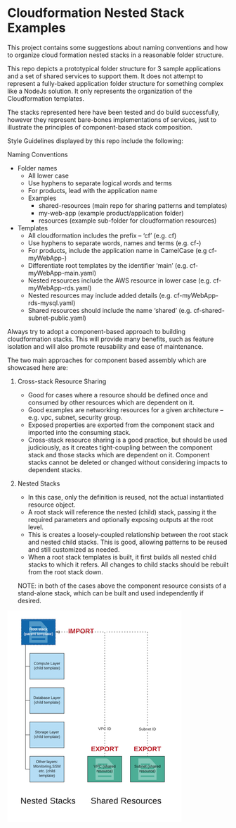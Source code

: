 # Cloudformation Nested Stack Examples

This project contains some suggestions about naming conventions and how to organize cloud formation nested stacks in a reasonable folder structure.   

This repo depicts a prototypical folder structure for 3 sample applications and a set of shared services to support them.   It does not attempt to represent a fully-baked application folder structure for something complex like a NodeJs solution.   It only represents the organization of the Cloudformation templates.

The stacks represented here have been tested and do build successfully, however they represent bare-bones implementations of services, just to illustrate the principles of component-based stack composition.

Style Guidelines displayed by this repo include the following: 

Naming Conventions
* Folder names
  *	All lower case
  * Use hyphens to separate logical words and terms 
  *	For products, lead with the application name
  *	Examples
    * shared-resources  (main repo for sharing patterns and templates)
    * my-web-app (example product/application folder)
    * resources (example sub-folder for cloudformation resources)
* Templates
  * All cloudformation includes the prefix – ‘cf’  (e.g. cf)
  * Use hyphens to separate words, names and terms (e.g. cf-)
  * For products, include the application name in CamelCase (e.g  cf-myWebApp-)
  * Differentiate root templates by the identifier ‘main’  (e.g. cf-myWebApp-main.yaml)
  * Nested resources include the AWS resource in lower case (e.g. cf-myWebApp-rds.yaml)
  * Nested resources may include added details  (e.g. cf-myWebApp-rds-mysql.yaml)
  * Shared resources should include the name ‘shared’ (e.g. cf-shared-subnet-public.yaml) 

Always try to adopt a component-based approach to building cloudformation stacks.   This will provide many benefits, such as feature isolation and will also promote reusability and ease of maintenance.

The two main approaches for component based assembly which are showcased here are:
1. Cross-stack Resource Sharing
    * Good for cases where a resource should be defined once and consumed by other resources which are dependent on it.
    * Good examples are networking resources for a given architecture – e.g. vpc, subnet, security group.   
    * Exposed properties are exported from the component stack and imported into the consuming stack. 
    * Cross-stack resource sharing is a good practice, but should be used judiciously, as it creates tight-coupling between the component stack and those stacks which are dependent on it.  Component stacks cannot be deleted or changed without considering impacts to dependent stacks. 

2. Nested Stacks
    * In this case, only the definition is reused, not the actual instantiated resource object.
    * A root stack will reference the nested (child) stack, passing it the required parameters and optionally exposing outputs at the root level.
    * This is creates a loosely-coupled relationship between the root stack and nested child stacks.   This is good, allowing patterns to be reused and still customized as needed.
    * When a root stack templates is built, it first builds all nested child stacks to which it refers.   All changes to child stacks should be rebuilt from the root stack down.

    NOTE:  in both of the cases above the component resource consists of a stand-alone stack, which can be built and used independently if desired.  

![Component Stack Types](https://github.com/rjgleave/aws-cloudformation-nested-stacks/blob/master/assets/nested-stacks.png)
